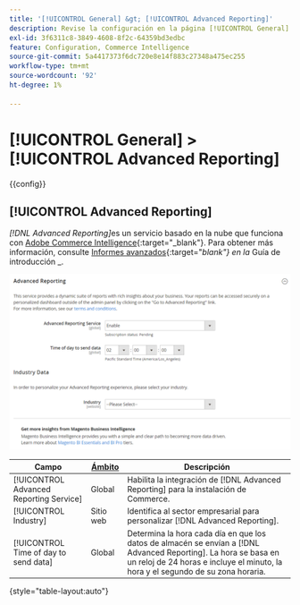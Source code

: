 ```yaml
---
title: '[!UICONTROL General] &gt; [!UICONTROL Advanced Reporting]'
description: Revise la configuración en la página [!UICONTROL General] &gt; [!UICONTROL Advanced Reporting] del administrador de Commerce.
exl-id: 3f6311c8-3849-4608-8f2c-64359bd3edbc
feature: Configuration, Commerce Intelligence
source-git-commit: 5a4417373f6dc720e8e14f883c27348a475ec255
workflow-type: tm+mt
source-wordcount: '92'
ht-degree: 1%

---
```


# [!UICONTROL General] > [!UICONTROL Advanced Reporting]

{{config}}

## [!UICONTROL Advanced Reporting]

_[!DNL Advanced Reporting]_&#x200B;es un servicio basado en la nube que funciona con [Adobe Commerce Intelligence][1]{:target="_blank"}. Para obtener más información, consulte [Informes avanzados][2]{:target="_blank"} en la_ Guía de introducción _.

![Informes avanzados](./assets/advanced-reporting.png)<!-- zoom -->

<!-- [Advanced Reporting](https://experienceleague.adobe.com/es/docs/commerce-admin/start/reporting/business-intelligence#advanced-reporting) -->

| Campo | [Ámbito](../../getting-started/websites-stores-views.md#scope-settings) | Descripción |
|--- |--- |--- |
| [!UICONTROL Advanced Reporting Service] | Global | Habilita la integración de [!DNL Advanced Reporting] para la instalación de Commerce. |
| [!UICONTROL Industry] | Sitio web | Identifica al sector empresarial para personalizar [!DNL Advanced Reporting]. |
| [!UICONTROL Time of day to send data] | Global | Determina la hora cada día en que los datos de almacén se envían a [!DNL Advanced Reporting]. La hora se basa en un reloj de 24 horas e incluye el minuto, la hora y el segundo de su zona horaria. |

{style="table-layout:auto"}

[1]: https://experienceleague.adobe.com/docs/commerce-business-intelligence/mbi/getting-started.html?lang=es
[2]: https://experienceleague.adobe.com/docs/commerce-admin/start/reporting/business-intelligence.html?lang=es#advanced-reporting
